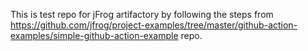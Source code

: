 This is test repo for jFrog artifactory
by following the steps from https://github.com/jfrog/project-examples/tree/master/github-action-examples/simple-github-action-example repo.
